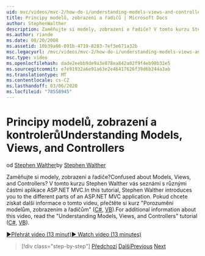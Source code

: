 ```yaml
---
uid: mvc/videos/mvc-2/how-do-i/understanding-models-views-and-controllers
title: Principy modelů, zobrazení a řadičů | Microsoft Docs
author: StephenWalther
description: Zaměňujte si modely, zobrazení a řadiče? V tomto kurzu Stephen Walther vás seznámí s různými částmi aplikace ASP.NET MVC.
ms.author: riande
ms.date: 08/20/2008
ms.assetid: 10b39a66-091b-4719-8283-7ef3e671a32b
msc.legacyurl: /mvc/videos/mvc-2/how-do-i/understanding-models-views-and-controllers
msc.type: video
ms.openlocfilehash: dade2eebb9de9a3e878ea842a02f9f4eb98b32e5
ms.sourcegitcommit: e7e91932a6e91a63e2e46417626f39d6b244a3ab
ms.translationtype: MT
ms.contentlocale: cs-CZ
ms.lasthandoff: 03/06/2020
ms.locfileid: "78558945"
---
```

# <a name="understanding-models-views-and-controllers"></a><span data-ttu-id="59fa6-104">Principy modelů, zobrazení a kontrolerů</span><span class="sxs-lookup"><span data-stu-id="59fa6-104">Understanding Models, Views, and Controllers</span></span>

<span data-ttu-id="59fa6-105">od [Stephen Walther](https://github.com/StephenWalther)</span><span class="sxs-lookup"><span data-stu-id="59fa6-105">by [Stephen Walther](https://github.com/StephenWalther)</span></span>

<span data-ttu-id="59fa6-106">Zaměňujte si modely, zobrazení a řadiče?</span><span class="sxs-lookup"><span data-stu-id="59fa6-106">Confused about Models, Views, and Controllers?</span></span> <span data-ttu-id="59fa6-107">V tomto kurzu Stephen Walther vás seznámí s různými částmi aplikace ASP.NET MVC.</span><span class="sxs-lookup"><span data-stu-id="59fa6-107">In this tutorial, Stephen Walther introduces you to the different parts of an ASP.NET MVC application.</span></span> <span data-ttu-id="59fa6-108">Pokud chcete získat další informace o tomto videu, přečtěte si kurz "Porozumění modelům, zobrazením a řadičům" ([C#](../../../overview/older-versions-1/overview/understanding-models-views-and-controllers-cs.md), [VB](../../../overview/older-versions-1/overview/understanding-models-views-and-controllers-vb.md)).</span><span class="sxs-lookup"><span data-stu-id="59fa6-108">For additional information about this video, read the "Understanding Models, Views, and Controllers" tutorial ([C#](../../../overview/older-versions-1/overview/understanding-models-views-and-controllers-cs.md), [VB](../../../overview/older-versions-1/overview/understanding-models-views-and-controllers-vb.md)).</span></span>

[<span data-ttu-id="59fa6-109">&#9654;Přehrát video (13 minut)</span><span class="sxs-lookup"><span data-stu-id="59fa6-109">&#9654; Watch video (13 minutes)</span></span>](https://channel9.msdn.com/Blogs/ASP-NET-Site-Videos/understanding-models-views-and-controllers)

> [!div class="step-by-step"]
> <span data-ttu-id="59fa6-110">[Předchozí](creating-a-movie-database-application-in-15-minutes-with-aspnet-mvc.md)
> [Další](aspnet-mvc-controller-overview.md)</span><span class="sxs-lookup"><span data-stu-id="59fa6-110">[Previous](creating-a-movie-database-application-in-15-minutes-with-aspnet-mvc.md)
[Next](aspnet-mvc-controller-overview.md)</span></span>
